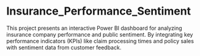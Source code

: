 # Insurance_Performance_Sentiment
This project presents an interactive Power BI dashboard for analyzing insurance company performance and public sentiment. By integrating key performance indicators (KPIs) like claim processing times and policy sales with sentiment data from customer feedback.
